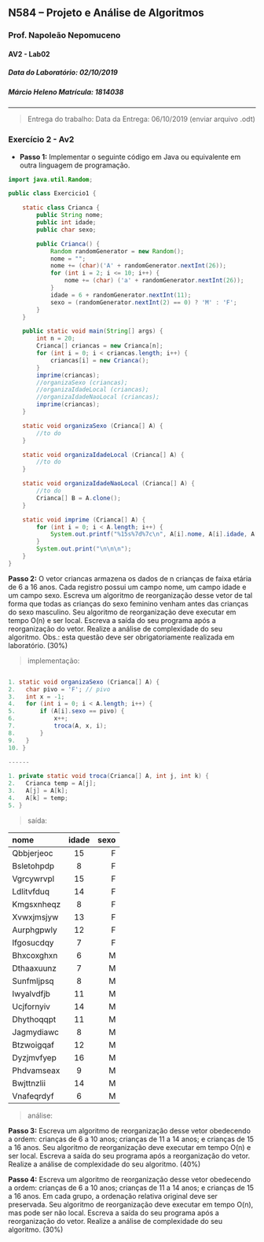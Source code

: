 ## N584 – Projeto e Análise de Algoritmos

### Prof. Napoleão Nepomuceno

#### AV2 - Lab02

##### Data do Laboratório: 02/10/2019

##### Márcio Heleno **Matrícula: 1814038**

---

> Entrega do trabalho:
> Data da Entrega: 06/10/2019 (enviar arquivo .odt)

### Exercício 2 - Av2

- **Passo 1:** Implementar o seguinte código em Java ou equivalente em outra linguagem de programação.

```java
import java.util.Random;

public class Exercicio1 {

	static class Crianca {
		public String nome;
		public int idade;
		public char sexo;

		public Crianca() {
			Random randomGenerator = new Random();
			nome = "";
			nome += (char)('A' + randomGenerator.nextInt(26));
			for (int i = 2; i <= 10; i++) {
				nome += (char) ('a' + randomGenerator.nextInt(26));
			}
			idade = 6 + randomGenerator.nextInt(11);
			sexo = (randomGenerator.nextInt(2) == 0) ? 'M' : 'F';
		}
	}

	public static void main(String[] args) {
		int n = 20;
		Crianca[] criancas = new Crianca[n];
		for (int i = 0; i < criancas.length; i++) {
			criancas[i] = new Crianca();
		}
		imprime(criancas);
		//organizaSexo (criancas);
		//organizaIdadeLocal (criancas);
		//organizaIdadeNaoLocal (criancas);
		imprime(criancas);
	}

	static void organizaSexo (Crianca[] A) {
		//to do
	}

	static void organizaIdadeLocal (Crianca[] A) {
		//to do
	}

	static void organizaIdadeNaoLocal (Crianca[] A) {
		//to do
		Crianca[] B = A.clone();
	}

	static void imprime (Crianca[] A) {
		for (int i = 0; i < A.length; i++) {
			System.out.printf("%15s%7d%7c\n", A[i].nome, A[i].idade, A[i].sexo);
		}
		System.out.print("\n\n\n");
	}
}

```

**Passo 2:** O vetor criancas armazena os dados de n crianças de faixa etária de 6 a 16 anos. Cada registro possui um campo nome, um campo idade e um campo sexo. Escreva um algoritmo de reorganização desse vetor de tal forma que todas as crianças do sexo feminino venham antes das crianças do sexo masculino. Seu algoritmo de reorganização deve executar em tempo O(n) e ser local. Escreva a saída do seu programa após a reorganização do vetor. Realize a análise de complexidade do seu algoritmo. Obs.: esta questão deve ser obrigatoriamente realizada em laboratório. (30%)

> implementação:

```java

1. static void organizaSexo (Crianca[] A) {
2.   char pivo = 'F'; // pivo
3.   int x = -1;
4.   for (int i = 0; i < A.length; i++) {
5.       if (A[i].sexo == pivo) {
6.           x++;
7.           troca(A, x, i);
8.       }
9.   }
10. }

------

1. private static void troca(Crianca[] A, int j, int k) {
2.   Crianca temp = A[j];
3.   A[j] = A[k];
4.   A[k] = temp;
5. }

```

> saída:

| nome       | idade | sexo |
| :--------- | :---: | ---: |
| Qbbjerjeoc |  15   |    F |
| Bsletohpdp |   8   |    F |
| Vgrcywrvpl |  15   |    F |
| Ldlitvfduq |  14   |    F |
| Kmgsxnheqz |   8   |    F |
| Xvwxjmsjyw |  13   |    F |
| Aurphgpwly |  12   |    F |
| Ifgosucdqy |   7   |    F |
| Bhxcoxghxn |   6   |    M |
| Dthaaxuunz |   7   |    M |
| Sunfmljpsq |   8   |    M |
| Iwyalvdfjb |  11   |    M |
| Ucjfornyiv |  14   |    M |
| Dhythoqqpt |  11   |    M |
| Jagmydiawc |   8   |    M |
| Btzwoigqaf |  12   |    M |
| Dyzjmvfyep |  16   |    M |
| Phdvamseax |   9   |    M |
| Bwjttnzlii |  14   |    M |
| Vnafeqrdyf |   6   |    M |

> análise:

**Passo 3:** Escreva um algoritmo de reorganização desse vetor obedecendo a ordem: crianças de 6 a 10 anos; crianças de 11 a 14 anos; e crianças de 15 a 16 anos. Seu algoritmo de reorganização deve executar em tempo O(n) e ser local. Escreva a saída do seu programa após a reorganização do vetor. Realize a análise de complexidade do seu algoritmo. (40%)

**Passo 4:** Escreva um algoritmo de reorganização desse vetor obedecendo a ordem: crianças de 6 a 10 anos; crianças de 11 a 14 anos; e crianças de 15 a 16 anos. Em cada grupo, a ordenação relativa original deve ser preservada. Seu algoritmo de reorganização deve executar em tempo O(n), mas pode ser não local. Escreva a saída do seu programa após a reorganização do vetor. Realize a análise de complexidade do seu algoritmo. (30%)
